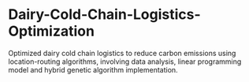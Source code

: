 # Dairy-Cold-Chain-Logistics-Optimization
Optimized dairy cold chain logistics to reduce carbon emissions using location-routing algorithms, involving data analysis, linear programming model and hybrid genetic algorithm implementation.
